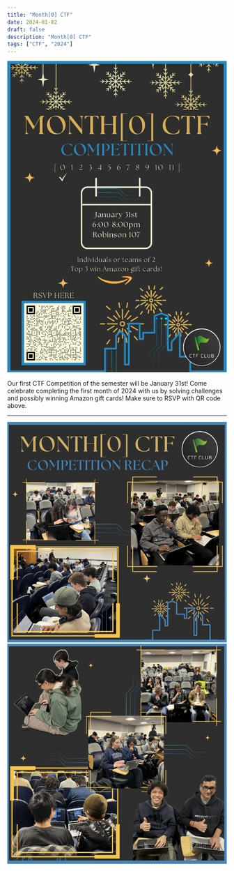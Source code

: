 ```yaml
---
title: "Month[0] CTF"
date: 2024-01-02
draft: false
description: "Month[0] CTF"
tags: ["CTF", "2024"]
---
```


![featured](featured.png)

Our first CTF Competition of the semester will be January 31st! Come celebrate completing the first month of 2024 with us by solving challenges and possibly winning Amazon gift cards! Make sure to RSVP with QR code above.


---

![sp24_month0](month01.png)
![sp24_month0](month02.png)